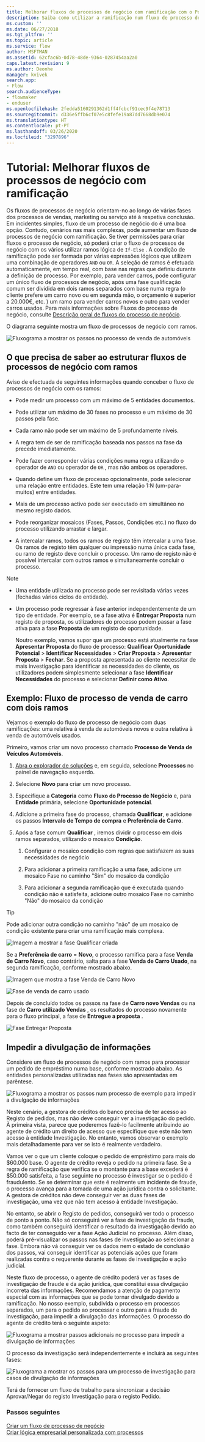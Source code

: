 ```yaml
---
title: Melhorar fluxos de processos de negócio com ramificação com o Power Apps | MicrosoftDocs
description: Saiba como utilizar a ramificação num fluxo de processo de negócio
ms.custom: ''
ms.date: 06/27/2018
ms.tgt_pltfrm: ''
ms.topic: article
ms.service: flow
author: MSFTMAN
ms.assetid: 62cfac6b-0d78-48de-9364-0287454aa2a0
caps.latest.revision: 9
ms.author: Deonhe
manager: kvivek
search.app:
- Flow
search.audienceType:
- flowmaker
- enduser
ms.openlocfilehash: 2fedda5160291362d1ff4fcbcf91cec9f4e78713
ms.sourcegitcommit: d336e5ffb6cf07e5c8fefe19a87dd7668db9e074
ms.translationtype: HT
ms.contentlocale: pt-PT
ms.lasthandoff: 03/26/2020
ms.locfileid: "3297896"
---
```

# <a name="tutorial-enhance-business-process-flows-with-branching"></a>Tutorial: Melhorar fluxos de processos de negócio com ramificação


Os fluxos de processos de negócio orientam-no ao longo de várias fases dos processos de vendas, marketing ou serviço até à respetiva conclusão. Em incidentes simples, fluxo de um processo de negócio do é uma boa opção. Contudo, cenários nas mais complexas, pode aumentar um fluxo de processos de negócio com ramificação. Se tiver permissões para criar fluxos o processo de negócio, só poderá criar o fluxo de processos de negócio com os vários utilizar ramos lógica de `If-Else` . A condição de ramificação pode ser formada por várias expressões lógicos que utilizem uma combinação de operadores `AND` ou `OR`. A seleção de ramos é efetuada automaticamente, em tempo real, com base nas regras que definiu durante a definição de processo. Por exemplo, para vender carros, pode configurar um único fluxo de processos de negócio, após uma fase qualificação comum ser dividida em dois ramos separados com base numa regra (o cliente prefere um carro novo ou em segunda mão, o orçamento é superior a 20.000€, etc. ) um ramo para vender carros novos e outro para vender carros usados. Para mais informações sobre Fluxos do processo de negócio, consulte [Descrição geral de fluxos do processo de negócio](business-process-flows-overview.md).  
  
 O diagrama seguinte mostra um fluxo de processos de negócio com ramos.  
  
 ![Fluxograma a mostrar os passos no processo de venda de automóveis](media/example-car-sales-flow-chart.png "Fluxograma a mostrar os passos no processo de venda de automóveis")  
  
<a name="Points"></a>   
## <a name="what-you-need-to-know-when-designing-business-process-flows-with-branches"></a>O que precisa de saber ao estruturar fluxos de processos de negócio com ramos  
 Aviso de efectuada de seguintes informações quando conceber o fluxo de processos de negócio com os ramos:  
  
-   Pode medir um processo com um máximo de 5 entidades documentos.  
  
-   Pode utilizar um máximo de 30 fases no processo e um máximo de 30 passos pela fase.  
  
-   Cada ramo não pode ser um máximo de 5 profundamente níveis.  
  
-   A regra tem de ser de ramificação baseada nos passos na fase da precede imediatamente.  
  
-   Pode fazer corresponder várias condições numa regra utilizando o operador de `AND` ou operador de `OR` , mas não ambos os operadores.  
  
-   Quando define um fluxo de processo opcionalmente, pode selecionar uma relação entre entidades. Este tem uma relação 1:N (um-para-muitos) entre entidades.  
  
-   Mais de um processo activo pode ser executado em simultâneo no mesmo registo dados.  
  
-   Pode reorganizar mosaicos (Fases, Passos, Condições etc.) no fluxo do processo utilizando arrastar e largar.  
  
-   A intercalar ramos, todos os ramos de registo têm intercalar a uma fase. Os ramos de registo têm qualquer ou impressão numa única cada fase, ou ramo de registo deve concluir o processo. Um ramo de registo não é possível intercalar com outros ramos e simultaneamente concluir o processo.  
  
> [!NOTE]
> - Uma entidade utilizada no processo pode ser revisitada várias vezes (fechadas vários ciclos de entidade).  
> - Um processo pode regressar à fase anterior independentemente de um tipo de entidade. Por exemplo, se a fase ativa é **Entregar Proposta** num registo de proposta, os utilizadores do processo podem passar a fase ativa para a fase **Proposta** de um registo de oportunidade.  
>   
>   Noutro exemplo, vamos supor que um processo está atualmente na fase **Apresentar Proposta** do fluxo de processo: **Qualificar Oportunidade Potencial** > **Identificar Necessidades** > **Criar Proposta** > **Apresentar Proposta** > **Fechar**. Se a proposta apresentada ao cliente necessitar de mais investigação para identificar as necessidades do cliente, os utilizadores podem simplesmente selecionar a fase **Identificar Necessidades** do processo e selecionar **Definir como Ativo**.  
  
<a name="CarSelling365"></a>   
## <a name="example-car-selling-process-flow-with-two-branches"></a>Exemplo: Fluxo de processo de venda de carro com dois ramos
 
Vejamos o exemplo do fluxo de processo de negócio com duas ramificações: uma relativa à venda de automóveis novos e outra relativa à venda de automóveis usados.  
  
 Primeiro, vamos criar um novo processo chamado **Processo de Venda de Veículos Automóveis**.  
  
1.  [Abra o explorador de soluções](/powerapps/maker/model-driven-apps/advanced-navigation#solution-explorer) e, em seguida, selecione **Processos** no painel de navegação esquerdo.  
  
2.  Selecione **Novo** para criar um novo processo.  
  
3.  Especifique a **Categoria** como **Fluxo do Processo de Negócio** e, para **Entidade** primária, selecione **Oportunidade potencial**.  
  
4.  Adicione a primeira fase do processo, chamada **Qualificar**, e adicione os passos **Intervalo de Tempo de compra** e **Preferência de Carro**.  
  
5.  Após a fase comum **Qualificar** , iremos dividir o processo em dois ramos separados, utilizando o mosaico **Condição**.  
  
    1.  Configurar o mosaico condição com regras que satisfazem as suas necessidades de negócio  
  
    2.  Para adicionar a primeira ramificação a uma fase, adicione um mosaico Fase no caminho "Sim" do mosaico da condição  
  
    3.  Para adicionar a segunda ramificação que é executada quando condição não é satisfeita, adicione outro mosaico Fase no caminho "Não" do mosaico da condição  
  
> [!TIP]
>  Pode adicionar outra condição no caminho "não" de um mosaico de condição existente para criar uma ramificação mais complexa.  
  
 ![Imagem a mostrar a fase Qualificar criada](media/example-car-sales-qualify-stage.JPG "Imagem a mostrar a fase Qualificar criada")  
  
 Se a **Preferência de carro** = **Novo**, o processo ramifica para a fase **Venda de Carro Novo**, caso contrário, salta para a fase **Venda de Carro Usado**, na segunda ramificação, conforme mostrado abaixo.  
  
 ![Imagem que mostra a fase Venda de Carro Novo](media/example-car-sales-new-stage-1.JPG "Imagem que mostra a fase Venda de Carro Novo")  
  
 ![Fase de venda de carro usado](media/example-car-sales-pre-owned-stage.JPG "Fase de venda de carro usado")  
  
 Depois de concluído todos os passos na fase de **Carro novo Vendas** ou na fase de **Carro utilizado Vendas** , os resultados do processo novamente para o fluxo principal, a fase de **Entregue a proposta** .  
  
 ![Fase Entregar Proposta](media/example-car-sales-deliver-quote-stage.JPG "Fase Entregar Proposta")  
  
<a name="PreventInformation"></a>   
## <a name="prevent-information-disclosure"></a>Impedir a divulgação de informações  
 Considere um fluxo de processos de negócio com ramos para processar um pedido de empréstimo numa base, conforme mostrado abaixo. As entidades personalizadas utilizadas nas fases são apresentadas em parêntese.  
  
 ![Fluxograma a mostrar os passos num processo de exemplo para impedir a divulgação de informações](media/example-car-sales-flow-chart-process-prevent-information-disclosure.png "Fluxograma a mostrar os passos num processo de exemplo para impedir a divulgação de informações")  
  
 Neste cenário, a gestora de créditos do banco precisa de ter acesso ao Registo de pedidos, mas não deve conseguir ver a investigação do pedido. À primeira vista, parece que poderemos fazê-lo facilmente atribuindo ao agente de crédito um direito de acesso que especifique que este não tem acesso à entidade Investigação. No entanto, vamos observar o exemplo mais detalhadamente para ver se isto é realmente verdadeiro.  
  
 Vamos ver o que um cliente coloque o pedido de empréstimo para mais do $60.000 base. O agente de crédito reveja o pedido na primeira fase. Se a regra de ramificação que verifica se o montante para a base excederá é $50.000 satisfeita, a fase seguinte no processo é investigar se o pedido é fraudulento. Se se determinar que este é realmente um incidente de fraude, o processo avança para a tomada de uma ação jurídica contra o solicitante. A gestora de créditos não deve conseguir ver as duas fases de investigação, uma vez que não tem acesso à entidade Investigação.  
  
 No entanto, se abrir o Registo de pedidos, conseguirá ver todo o processo de ponto a ponto. Não só conseguirá ver a fase de investigação da fraude, como também conseguirá identificar o resultado da investigação devido ao facto de ter conseguido ver a fase Ação Judicial no processo. Além disso, poderá pré-visualizar os passos nas fases de investigação ao selecionar a fase. Embora não vá conseguir ver os dados nem o estado de conclusão dos passos, vai conseguir identificar as potenciais ações que foram realizadas contra o requerente durante as fases de investigação e ação judicial.  
  
 Neste fluxo de processo, o agente de crédito poderá ver as fases de investigação de fraude e da ação jurídica, que constitui essa divulgação incorreta das informações. Recomendamos a atenção de pagamento especial com as informações que se pode tornar divulgado devido a ramificação. No nosso exemplo, subdivida o processo em processos separados, um para o pedido ao processar e outro para a fraude de investigação, para impedir a divulgação das informações. O processo do agente de crédito terá o seguinte aspeto:  
  
 ![Fluxograma a mostrar passos adicionais no processo para impedir a divulgação de informações](media/example-car-sales-flow-chart-additional-steps-prevent-information-disclosure.png "Fluxograma a mostrar passos adicionais no processo para impedir a divulgação de informações")  
  
 O processo da investigação será independentemente e incluirá as seguintes fases:  
  
 ![Fluxograma a mostrar os passos para um processo de investigação para casos de divulgação de informações](media/example-car-sales-flow-chart-investigation-information-disclosure-case.png "Fluxograma a mostrar os passos para um processo de investigação para casos de divulgação de informações")  
  
 Terá de fornecer um fluxo de trabalho para sincronizar a decisão Aprovar/Negar do registo Investigação para o registo Pedido.  
  
### <a name="next-steps"></a>Passos seguintes  
 [Criar um fluxo de processo de negócio](create-business-process-flow.md)   
 [Criar lógica empresarial personalizada com processos](guide-staff-through-common-tasks-processes.md)   
 
